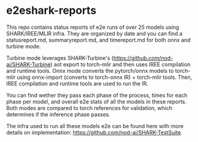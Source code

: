 # e2eshark-reports

This repo contains status reports of e2e runs of over 25 models using SHARK/IREE/MLIR infra.
They are organized by date and you can find a statusreport.md, summaryreport.md, and timereport.md
for both onnx and turbine mode.

Turbine mode leverages SHARK-Turbine's (https://github.com/nod-ai/SHARK-Turbine) aot export to torch-mlir and then uses IREE compilation and runtime tools.
Onnx mode converts the pytorch/onnx models to torch-mlir using onnx-import (converts to torch-onnx IR) + torch-mlir tools. Then, IREE compilation and runtime tools are used to run the IR.

You can find wether they pass each phase of the process, times for each phase per model, and overall e2e stats of all the models in these reports.
Both modes are compared to torch references for validation, which determines if the inference phase passes.

The infra used to run all these models e2e can be found here with more details on implementation: https://github.com/nod-ai/SHARK-TestSuite.
